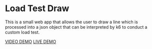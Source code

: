 # Load Test Draw
This is a small web app that allows the user to draw a line which is processed into a json object that can be interpreted by k6 to conduct a custom load test.

[VIDEO DEMO](https://youtu.be/8N5hZmlZZLs)
[LIVE DEMO](https://jamesrao98.github.io/loadTestDraw/index.html)